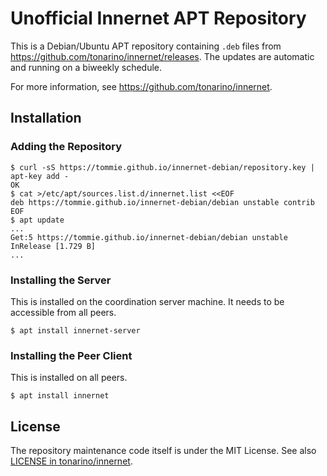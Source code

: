 # Unofficial Innernet APT Repository

This is a Debian/Ubuntu APT repository containing `.deb` files from
https://github.com/tonarino/innernet/releases. The updates are
automatic and running on a biweekly schedule.

For more information, see https://github.com/tonarino/innernet.

## Installation

### Adding the Repository

```shell
$ curl -sS https://tommie.github.io/innernet-debian/repository.key | apt-key add -
OK
$ cat >/etc/apt/sources.list.d/innernet.list <<EOF
deb https://tommie.github.io/innernet-debian/debian unstable contrib
EOF
$ apt update
...
Get:5 https://tommie.github.io/innernet-debian/debian unstable InRelease [1.729 B]
...
```

### Installing the Server

This is installed on the coordination server machine. It needs to be
accessible from all peers.

```shell
$ apt install innernet-server
```

### Installing the Peer Client

This is installed on all peers.

```shell
$ apt install innernet
```

## License

The repository maintenance code itself is under the MIT License. See
also [LICENSE in
tonarino/innernet](https://github.com/tonarino/innernet/blob/main/LICENSE).
